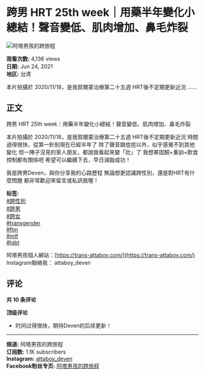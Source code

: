 # 跨男 HRT 25th week｜用藥半年變化小總結！聲音變低、肌肉增加、鼻毛炸裂

![阿塔男孩的跨旅程](https://yt3.ggpht.com/PBlIjhYUyTFLzzrFN50PliWZT108GQKThEOwtIx1FZTfNuqLHQ3t0hV-zn7gEnWJznmjVV2Xdw=s48-c-k-c0x00ffffff-no-rj)

**观看次数:** 4,136 views  
**日期:** Jun 24, 2021  
**地区:** 台湾  

本片拍攝於 2020/11/18，是我賀爾蒙治療第二十五週 HRT後不定期更新近況 …...

## 正文

跨男 HRT 25th week｜用藥半年變化小總結！聲音變低、肌肉增加、鼻毛炸裂

本片拍攝於 2020/11/18，是我賀爾蒙治療第二十五週 HRT後不定期更新近況 時間過得很快，從第一針到現在已經半年了 除了聲音跟痘痘以外，似乎感覺不到其他變化 但一陣子沒見的家人朋友，都說我看起來變「壯」了 我想睪固酮+重訓+飲食控制都有關係吧 希望可以繼續下去，早日減脂成功！ 

我是跨男Deven，與你分享我的心路歷程 無論想更認識跨性別，還是對HRT有什麼問題 都非常歡迎來留言或私訊我喔！ 

**标签:**  
[#跨性別](https://hashtag/%E8%B7%A8%E6%80%A7%E5%88%A5)  
[#跨男](https://hashtag/%E8%B7%A8%E7%94%B7)  
[#跨女](https://hashtag/%E8%B7%A8%E5%A5%B3)  
[#transgender](https://hashtag/transgender)  
[#ftm](https://hashtag/ftm)  
[#mtf](https://hashtag/mtf)  
[#lgbt](https://hashtag/lgbt)  

阿塔男孩個人網站：[https://trans-attaboy.com/](https://trans-attaboy.com/)  
Instagram聯絡我： attaboy_deven

## 评论

**共 10 条评论**

**顶级评论**  
- 时间过得很快，期待Deven的后续更新！

---

**频道:** 阿塔男孩的跨旅程  
**订阅数:** 1.1K subscribers  
**Instagram:** [attaboy_deven](https://www.instagram.com/attaboy_deven/?hl=zh-tw)  
**Facebook粉丝专页:** [阿塔男孩的跨旅程](https://www.facebook.com/Attaboy-Deven的跨旅程-101204425331081)
<!-- tcd_original_link https://www.youtube.com/watch?v=Pjr9NAqBM7o -->
